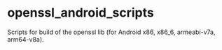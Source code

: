 # openssl_android_scripts
Scripts for build of the openssl lib (for Android x86, x86_6, armeabi-v7a, arm64-v8a).
